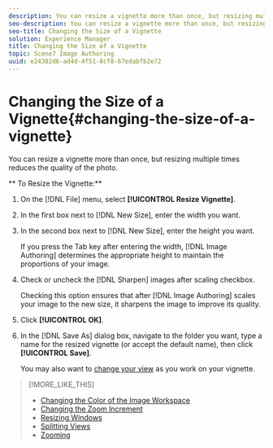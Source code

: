 ```yaml
---
description: You can resize a vignette more than once, but resizing multiple times reduces the quality of the photo.
seo-description: You can resize a vignette more than once, but resizing multiple times reduces the quality of the photo.
seo-title: Changing the Size of a Vignette
solution: Experience Manager
title: Changing the Size of a Vignette
topic: Scene7 Image Authoring
uuid: e24382d6-ad4d-4f51-8cf8-67edabfb2e72
---
```


# Changing the Size of a Vignette{#changing-the-size-of-a-vignette}

You can resize a vignette more than once, but resizing multiple times reduces the quality of the photo.

 ** To Resize the Vignette:** 

1. On the [!DNL File] menu, select **[!UICONTROL Resize Vignette]**.
1. In the first box next to [!DNL New Size], enter the width you want.
1. In the second box next to [!DNL New Size], enter the height you want.

   If you press the Tab key after entering the width, [!DNL Image Authoring] determines the appropriate height to maintain the proportions of your image. 

1. Check or uncheck the [!DNL Sharpen] images after scaling checkbox.

   Checking this option ensures that after [!DNL Image Authoring] scales your image to the new size, it sharpens the image to improve its quality. 

1. Click **[!UICONTROL OK]**.
1. In the [!DNL Save As] dialog box, navigate to the folder you want, type a name for the resized vignette (or accept the default name), then click **[!UICONTROL Save]**.

   You may also want to [change your view](../c-vat-img-auth-opt/r-vat-adj-view.md#reference-f6eb81272bdc4a78b414004acc293a2f) as you work on your vignette.

>[!MORE_LIKE_THIS]
>
>* [Changing the Color of the Image Workspace](../c-vat-img-auth-opt/t-vat-chg-color-img-worksp.md#task-41ef4be3658349028871075e77b22457)
>* [Changing the Zoom Increment](../c-vat-img-auth-opt/t-vat-zoom-increm.md#task-6f84cdfe4629446596ce54d4c6f8f3ef)
>* [Resizing Windows](../c-vat-img-auth-opt/c-vat-resize-window.md#concept-963d33b9e0c845eab6b823f1abfeb95e)
>* [Splitting Views](../c-vat-img-auth-opt/c-vat-split-views.md#concept-c1dc8828c53645a885836550cefafbb6)
>* [Zooming](../c-vat-img-auth-opt/c-vat-zoom.md#concept-026c3692c4dd44859aaf9e805614d6ad)
